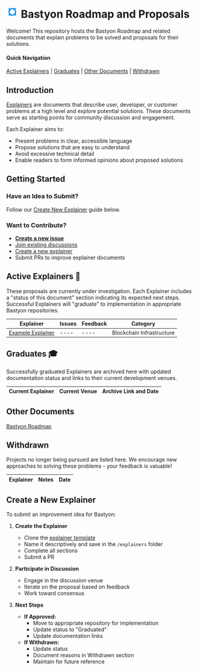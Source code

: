 # ![bastyon-logo-32x32](/assets/bastyon-logo-32x32.png) Bastyon Roadmap and Proposals

Welcome! This repository hosts the Bastyon Roadmap and related documents that explain problems to be solved and proposals for their solutions.

#### Quick Navigation
[Active Explainers](#active-explainers-) | [Graduates](#graduated-) | [Other Documents](#other-documents) | [Withdrawn](#withdrawn)

## Introduction

[Explainers](/explainers/example-explainer.md) are documents that describe user, developer, or customer problems at a high level and explore potential solutions. These documents serve as starting points for community discussion and engagement.

Each Explainer aims to:
- Present problems in clear, accessible language
- Propose solutions that are easy to understand
- Avoid excessive technical detail
- Enable readers to form informed opinions about proposed solutions

## Getting Started

### Have an Idea to Submit?
Follow our [Create New Explainer](#create-a-new-explainer) guide below.

### Want to Contribute?
- **[Create a new issue](https://github.com/pocketnetteam/roadmap/issues/new)**
- [Join existing discussions](https://github.com/pocketnetteam/roadmap/issues)
- [Create a new explainer](#create-a-new-explainer)
- Submit PRs to improve explainer documents

## Active Explainers 📣

These proposals are currently under investigation. Each Explainer includes a "status of this document" section indicating its expected next steps. Successful Explainers will "graduate" to implementation in appropriate Bastyon repositories.

| Explainer | Issues | Feedback | Category |
| --------- | ------ | -------- | -------- |
| [Example Explainer](/explainers/example-explainer.md) | ---- | ---- | Blockchain Infrastructure |

## Graduates 🎓

Successfully graduated Explainers are archived here with updated documentation status and links to their current development venues.

| Current Explainer | Current Venue | Archive Link and Date |
| ---------------- | ------------- | -------------------- |

## Other Documents

[Bastyon Roadmap](/Roadmap/roadmap.md)

## Withdrawn

Projects no longer being pursued are listed here. We encourage new approaches to solving these problems - your feedback is valuable!

| Explainer | Notes | Date |
| --------- | ----- | ---- |

## Create a New Explainer

To submit an improvement idea for Bastyon:

1. **Create the Explainer**
   - Clone the [explainer template](/explainers/templates/explainer-template.md)
   - Name it descriptively and save in the `/explainers` folder
   - Complete all sections
   - Submit a PR

2. **Participate in Discussion**
   - Engage in the discussion venue
   - Iterate on the proposal based on feedback
   - Work toward consensus

3. **Next Steps**
   - **If Approved:**
     - Move to appropriate repository for implementation
     - Update status to "Graduated"
     - Update documentation links
   - **If Withdrawn:**
     - Update status
     - Document reasons in Withdrawn section
     - Maintain for future reference